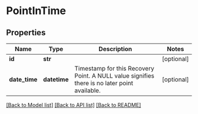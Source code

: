 # PointInTime

## Properties
Name | Type | Description | Notes
------------ | ------------- | ------------- | -------------
**id** | **str** |  | [optional] 
**date_time** | **datetime** | Timestamp for this Recovery Point. A NULL value signifies there is no later point available. | [optional] 

[[Back to Model list]](../README.md#documentation-for-models) [[Back to API list]](../README.md#documentation-for-api-endpoints) [[Back to README]](../README.md)


